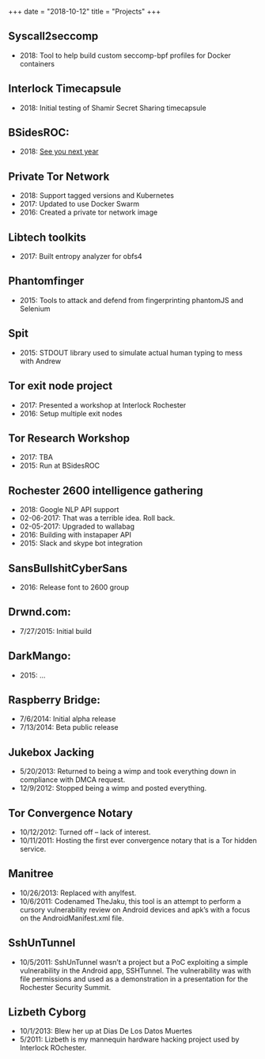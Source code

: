 +++
date = "2018-10-12"
title = "Projects"
+++

## Syscall2seccomp
* 2018: Tool to help build custom seccomp-bpf profiles for Docker containers

## Interlock Timecapsule
* 2018: Initial testing of Shamir Secret Sharing timecapsule

## BSidesROC:
* 2018: [See you next year](https://www.bsidesroc.com)

## Private Tor Network
* 2018: Support tagged versions and Kubernetes
* 2017: Updated to use Docker Swarm
* 2016: Created a private tor network image

## Libtech toolkits
* 2017: Built entropy analyzer for obfs4

## Phantomfinger
* 2015: Tools to attack and defend from fingerprinting phantomJS and Selenium

## Spit
* 2015: STDOUT library used to simulate actual human typing to mess with Andrew

## Tor exit node project
* 2017: Presented a workshop at Interlock Rochester
* 2016: Setup multiple exit nodes

## Tor Research Workshop
* 2017: TBA
* 2015: Run at BSidesROC

## Rochester 2600 intelligence gathering
* 2018: Google NLP API support
* 02-06-2017: That was a terrible idea. Roll back. 
* 02-05-2017: Upgraded to wallabag
* 2016: Building with instapaper API
* 2015: Slack and skype bot integration

## SansBullshitCyberSans
* 2016: Release font to 2600 group

## Drwnd.com:
* 7/27/2015: Initial build

## DarkMango:
* 2015: ...

## Raspberry Bridge:
* 7/6/2014: Initial alpha release
* 7/13/2014: Beta public release

## Jukebox Jacking
* 5/20/2013: Returned to being a wimp and took everything down in compliance with DMCA request.
* 12/9/2012: Stopped being a wimp and posted everything.

## Tor Convergence Notary
* 10/12/2012: Turned off – lack of interest.
* 10/11/2011: Hosting the first ever convergence notary that is a Tor hidden service.

## Manitree
* 10/26/2013: Replaced with anylfest.
* 10/6/2011: Codenamed TheJaku, this tool is an attempt to perform a cursory vulnerability review on Android devices and apk’s with a focus on the AndroidManifest.xml file.

## SshUnTunnel
* 10/5/2011: SshUnTunnel wasn’t a project but a PoC exploiting a simple vulnerability in the Android app, SSHTunnel. The vulnerability was with file permissions and used as a demonstration in a presentation for the Rochester Security Summit.

## Lizbeth Cyborg
* 10/1/2013: Blew her up at Dias De Los Datos Muertes
* 5/2011: Lizbeth is my mannequin hardware hacking project used by Interlock ROchester.
